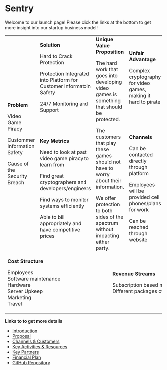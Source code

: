 # Sentry
Welcome to our launch page! Please click the links at the bottom to get more insight into our startup business model!

<table>
  <tr>
    <td rowspan="2">
      <b>Problem</b>
      <p>Video Game Piracy</p>
      <p>Custommer Information Safety</p>
      <p>Cause of the Security Breach</p>
    </td>
    <td>
      <b>Solution</b>
      <p>Hard to Crack Protection</p>
      <p>Protection Integrated into Platform for Customer Informatoin Safety</p>
      <p>24/7 Monitoring and Support</p>
    </td>
    <td rowspan="2" colspan="2">
      <b>Unique Value Proposition</b>
      <p>The hard work that goes into developing video games is something that should be protected.</p>
      <p>The customers that play these games should not have to worry about their information.</p>
      <p>We offer protection to both sides of the spectrum without impacting either party.</p>
    </td>
    <td>
      <b>Unfair Advantage</b>
      <p>Complex cryptography for video games, making it hard to pirate</p>
    </td>
    <td rowspan="2">
      <b>Customer Segments</b>
      <p>We will target both small and large developers that make indie, AA, and AAA titles
      as well as the platforms that host the games.</p>
    </td>
  </tr>
  <tr>
    <td>
      <b>Key Metrics</b>
      <p>Need to look at past video game piracy to learn from</p>
      <p>Find great cryptographers and developers/engineers</p>
      <p>Find ways to monitor systems efficiently</p>
      <p>Able to bill appropriately and have competitive prices</p>
    </td>
    <td>
      <b>Channels</b>
      <p>Can be contacted directly through platform</p>
      <p>Employees will be provided cell phones/plans for work</p>
      <p>Can be reached through website</p>
    </td>
  </tr>
  <tr>
    <td colspan="3">
      <b>Cost Structure</b>
      <p>Employees<br>
      Software maintenance<br>
      Hardware<br>
      Server Upkeep<br>
      Marketing<br>
      Travel<br>
    </td>
    <td colspan="3">
      <b>Revenue Streams</b>
      <p>Subscription based model<br>
      Different packages offered</p>
    </td>
  </tr>
</table>

**Links to to get more details**
- [Introduction](https://github.com/jinbe-808/OATs/blob/master/Intro-T0.md)
- [Proposal](https://github.com/jinbe-808/OATs/blob/master/Proposal.md)
- [Channels & Customers](https://github.com/jinbe-808/OATs/blob/master/Channels_Customers.md)
- [Key Activities & Resources](https://github.com/jinbe-808/OATs/blob/master/Activities_Resources.md)
- [Key Partners](https://github.com/jinbe-808/OATs/blob/master/KeyPartners.md)
- [Financial Plan](https://github.com/jinbe-808/OATs/blob/master/FinancialPlan.md)
- [GitHub Repository](https://github.com/jinbe-808/OATs)
